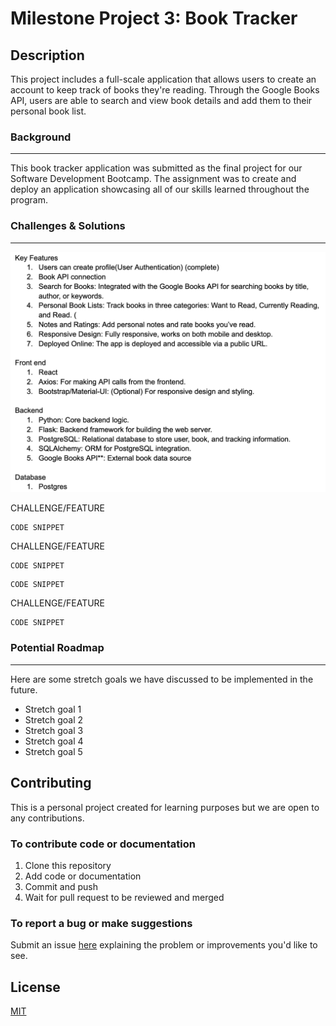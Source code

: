 # Milestone Project 3: Book Tracker


## Description

This project includes a full-scale application that allows users to create an account to keep track of books they're reading. Through the Google Books API, users are able to search and view book details and add them to their personal book list. 

### Background

---

This book tracker application was submitted as the final project for our Software Development Bootcamp. The assignment was to create and deploy an application showcasing all of our skills learned throughout the program. 

### Challenges & Solutions

---

![Initial outline for the project build](image.png)

CHALLENGE/FEATURE

```
CODE SNIPPET
```

CHALLENGE/FEATURE

```
CODE SNIPPET
```

```
CODE SNIPPET
```

CHALLENGE/FEATURE

```
CODE SNIPPET
```

### Potential Roadmap

---

Here are some stretch goals we have discussed to be implemented in the future. 

- Stretch goal 1
- Stretch goal 2
- Stretch goal 3
- Stretch goal 4
- Stretch goal 5


## Contributing

This is a personal project created for learning purposes but we are open to any contributions.

### To contribute code or documentation

1. Clone this repository
2. Add code or documentation
3. Commit and push
4. Wait for pull request to be reviewed and merged

### To report a bug or make suggestions

Submit an issue [here](https://github.com/adtweber/Book-Tracker-App/issues) explaining the problem or improvements you'd like to see.


## License
[MIT](https://github.com/adtweber/Book-Tracker-App/blob/main/LICENSE.txt)



